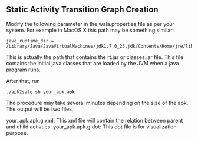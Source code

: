 
Static Activity Transition Graph Creation
---------------------------------------------
Modify the following parameter in the wala.properties file as per your system. For example in MacOS X this path may be something
similar:

	java_runtime_dir = /Library/Java/JavaVirtualMachines/jdk1.7.0_25.jdk/Contents/Home/jre/lib

This is actually the path that contains the rt.jar or classes.jar file. This file contains the initial java classes that are loaded
by the JVM when a java program runs.

After that, run 
	
	./apk2satg.sh your_apk.apk
	
The procedure may take several minutes depending on the size of the apk. The output will be two files,

your_apk.apk.g.xml: This xml file will contain the relation between parent and child activties.
your_apk.apk.g.dot: This dot file is for visualization purpose.

 
